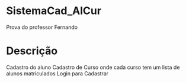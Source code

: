 # SistemaCad_AlCur
Prova do professor Fernando


# Descrição
Cadastro do aluno
Cadastro de Curso onde cada curso tem um lista de alunos matriculados
Login para Cadastrar
